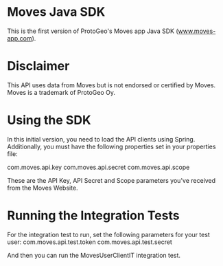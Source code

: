 Moves Java SDK
==============

This is the first version of ProtoGeo's Moves app Java SDK (www.moves-app.com).


Disclaimer
==========
This API uses data from Moves but is not endorsed or certified by Moves. 
Moves is a trademark of ProtoGeo Oy.


Using the SDK
=============

In this initial version, you need to load the API clients using Spring. 
Additionally, you must have the following properties set in your properties file:

com.moves.api.key
com.moves.api.secret
com.moves.api.scope

These are the API Key, API Secret and Scope parameters you've received from the Moves Website.


Running the Integration Tests
=============================

For the integration test to run, set the following parameters for your test user:
com.moves.api.test.token
com.moves.api.test.secret

And then you can run the MovesUserClientIT integration test.